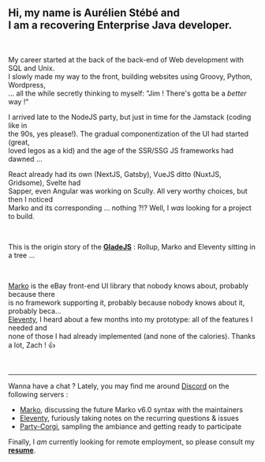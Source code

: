 ## Hi, my name is Aurélien Stébé and <br/> I am a recovering Enterprise Java developer.

<br/>

My career started at the back of the back-end of Web development with SQL and Unix. \
I slowly made my way to the front, building websites using Groovy, Python, Wordpress, \
... all the while secretly thinking to myself: "Jim ! There's gotta be a _better_ way !"

I arrived late to the NodeJS party, but just in time for the Jamstack (coding like in \
the 90s, yes please!). The gradual componentization of the UI had started (great, \
loved legos as a kid) and the age of the SSR/SSG JS frameworks had dawned ...

React already had its own (NextJS, Gatsby), VueJS ditto (NuxtJS, Gridsome), Svelte had \
Sapper, even Angular was working on Scully. All very worthy choices, but then I noticed \
Marko and its corresponding ... nothing ?!? Well, I _was_ looking for a project to build.

<br/>

This is the origin story of the [**GladeJS**](https://github.com/gladejs/gladejs) : Rollup, Marko and Eleventy sitting in a tree ...

<br/>

[Marko](https://markojs.com) is the eBay front-end UI library that nobody knows about, probably because there \
is no framework supporting it, probably because nobody knows about it, probably beca... \
[Eleventy](https://www.11ty.dev), I heard about a few months into my prototype: all of the features I needed and \
none of those I had already implemented (and none of the calories). Thanks a lot, Zach ! 👍

<br/><hr/>

Wanna have a chat ? Lately, you may find me around [Discord](https://discord.com) on the following servers :

- [Marko](https://discord.gg/RFGxYGs), discussing the future Marko v6.0 syntax with the maintainers
- [Eleventy](https://discord.gg/GBkBy9u), furiously taking notes on the recurring questions & issues
- [Party-Corgi](https://www.partycorgi.com), sampling the ambiance and getting ready to participate

Finally, I _am_ currently looking for remote employment, so please consult my [**resume**](./RESUME.md).
